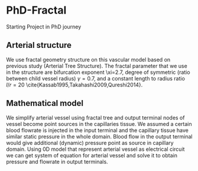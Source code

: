 # PhD-Fractal
Starting Project in PhD journey
## Arterial structure
We use fractal geometry structure on this vascular model based on previous study (Arterial Tree Structure). The fractal parameter that we use in the structure are bifurcation exponent \xi=2.7, degree of symmetric (ratio between child vessel radius) $\gamma=0.7$, and a constant length to radius ratio $l/r=20$ \cite{Kassab1995,Takahashi2009,Qureshi2014}.

## Mathematical model
We simplify arterial vessel using fractal tree and output terminal nodes of vessel become point sources in the capillaries tissue. We assumed a certain blood flowrate is injected in the input terminal and the capillary tissue have similar static pressure in the whole domain. Blood flow in the output terminal would give additional (dynamic) pressure point as source in capillary domain. Using 0D model that represent arterial vessel as electrical circuit we can get system of equation for arterial vessel and solve it to obtain pressure and flowrate in output terminals.
